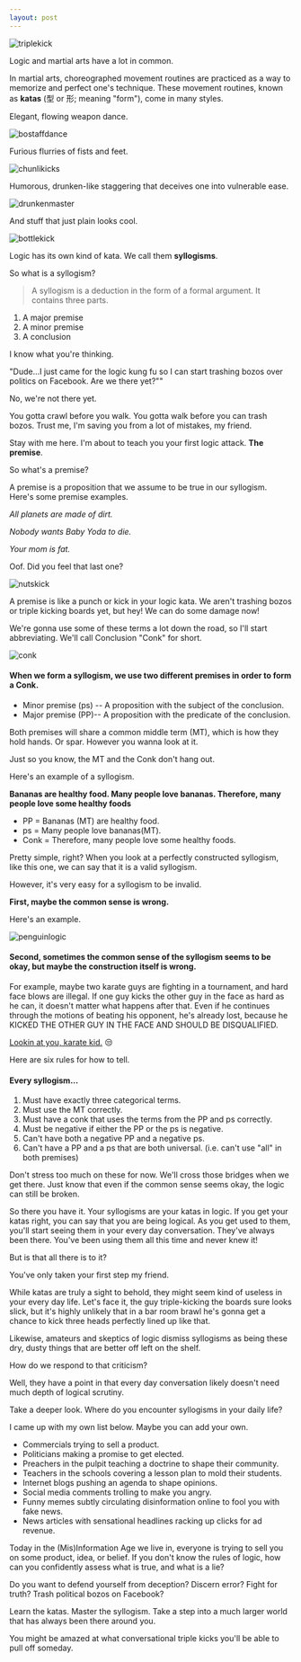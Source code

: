 ```yaml
---
layout: post
---
```


![triplekick](/assets/img/triplekick.gif)

Logic and martial arts have a lot in common.

In martial arts, choreographed movement routines are practiced as a way to memorize and perfect one's technique. These movement routines, known as **katas** (型 or 形; meaning "form"), come in many styles.

Elegant, flowing weapon dance.

![bostaffdance](/assets/img/bostaffdance.gif)

Furious flurries of fists and feet.

![chunlikicks](/assets/img/chunlikicks.gif)

Humorous, drunken-like staggering that deceives one into vulnerable ease.

![drunkenmaster](/assets/img/drunkenmaster.gif)

And stuff that just plain looks cool.

![bottlekick](/assets/img/bottlekick.gif)

Logic has its own kind of kata. We call them **syllogisms**.

So what is a syllogism?

>A syllogism is a deduction in the form of a formal argument. It contains three parts.
1. A major premise
2. A minor premise
3. A conclusion

I know what you're thinking.

"Dude...I just came for the logic kung fu so I can start trashing bozos over politics on Facebook. Are we there yet?""

No, we're not there yet.

You gotta crawl before you walk. You gotta walk before you can trash bozos. Trust me, I'm saving you from a lot of mistakes, my friend.

Stay with me here. I'm about to teach you your first logic attack. **The premise**.

So what's a premise?

A premise is a proposition that we assume to be true in our syllogism. Here's some premise examples.

 _All planets are made of dirt._

_Nobody wants Baby Yoda to die._

_Your mom is fat._

Oof. Did you feel that last one?

![nutskick](/assets/img/nutskick.gif)

A premise is like a punch or kick in your logic kata. We aren't trashing bozos or triple kicking boards yet, but hey! We can do some damage now!

We're gonna use some of these terms a lot down the road, so I'll start abbreviating. We'll call Conclusion "Conk" for short.

![conk](/assets/img/conk.gif)

#### When we form a syllogism, we use two different premises in order to form a Conk.

- Minor premise (ps) -- A proposition with the subject of the conclusion.
- Major premise (PP)-- A proposition with the predicate of the conclusion.

Both premises will share a common middle term (MT), which is how they hold hands. Or spar. However you wanna look at it.

Just so you know, the MT and the Conk don't hang out.

Here's an example of a syllogism.

**Bananas are healthy food. Many people love bananas. Therefore, many people love some healthy foods**

>
- PP = Bananas (MT) are healthy food.
- ps = Many people love bananas(MT).
- Conk = Therefore, many people love some healthy foods.

Pretty simple, right? When you look at a perfectly constructed syllogism, like this one, we can say that it is a valid syllogism.

However, it's very easy for a syllogism to be invalid.

**First, maybe the common sense is wrong.**

Here's an example.

![penguinlogic](/assets/img/PenguinLogic.jpg)

#### Second, sometimes the common sense of the syllogism seems to be okay, but **maybe the construction itself is wrong.**

For example, maybe two karate guys are fighting in a tournament, and hard face blows are illegal. If one guy kicks the other guy in the face as hard as he can, it doesn't matter what happens after that. Even if he continues through the motions of beating his opponent, he's already lost, because he KICKED THE OTHER GUY IN THE FACE AND SHOULD BE DISQUALIFIED.

[Lookin at you, karate kid.](https://www.overthinkingit.com/2008/12/08/disqualify-daniel-larusso/) 😒

Here are six rules for how to tell.

#### **Every syllogism...**
>
1. Must have exactly three categorical terms.
2. Must use the MT correctly.
3. Must have a conk that uses the terms from the PP and ps correctly.
4. Must be negative if either the PP or the ps is negative.
5. Can't have both a negative PP and a negative ps.
6. Can't have a PP and a ps that are both universal. (i.e. can't use "all" in both premises)

Don't stress too much on these for now. We'll cross those bridges when we get there. Just know that even if the common sense seems okay, the logic can still be broken.

So there you have it. Your syllogisms are your katas in logic. If you get your katas right, you can say that you are being logical. As you get used to them, you'll start seeing them in your every day conversation. They've always been there. You've been using them all this time and never knew it!

But is that all there is to it?

You've only taken your first step my friend.

While katas are truly a sight to behold, they might seem kind of useless in your every day life. Let's face it, the guy triple-kicking the boards sure looks slick, but it's highly unlikely that in a bar room brawl he's gonna get a chance to kick three heads perfectly lined up like that.

Likewise, amateurs and skeptics of logic dismiss syllogisms as being these dry, dusty things that are better off left on the shelf.

How do we respond to that criticism?

Well, they have a point in that every day conversation likely doesn't need much depth of logical scrutiny.

Take a deeper look. Where do you encounter syllogisms in your daily life?

I came up with my own list below. Maybe you can add your own.

- Commercials trying to sell a product.
- Politicians making a promise to get elected.
- Preachers in the pulpit teaching a doctrine to shape their community.
- Teachers in the schools covering a lesson plan to mold their students.
- Internet blogs pushing an agenda to shape opinions.
- Social media comments trolling to make you angry.
- Funny memes subtly circulating disinformation online to fool you with fake news.
- News articles with sensational headlines racking up clicks for ad revenue.

Today in the (Mis)Information Age we live in, everyone is trying to sell you on some product, idea, or belief. If you don't know the rules of logic, how can you confidently assess what is true, and what is a lie?

Do you want to defend yourself from deception? Discern error? Fight for truth? Trash political bozos on Facebook?

Learn the katas. Master the syllogism. Take a step into a much larger world that has always been there around you.

You might be amazed at what conversational triple kicks you'll be able to pull off someday.
